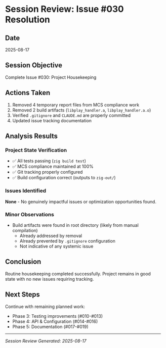 # Session Review: Issue #030 Resolution

## Date
2025-08-17

## Session Objective
Complete Issue #030: Project Housekeeping

## Actions Taken
1. Removed 4 temporary report files from MCS compliance work
2. Removed 2 build artifacts (`libplay_handler.a`, `libplay_handler.a.o`)
3. Verified `.gitignore` and `CLAUDE.md` are properly committed
4. Updated issue tracking documentation

## Analysis Results

### Project State Verification
- ✅ All tests passing (`zig build test`)
- ✅ MCS compliance maintained at 100%
- ✅ Git tracking properly configured
- ✅ Build configuration correct (outputs to `zig-out/`)

### Issues Identified
**None** - No genuinely impactful issues or optimization opportunities found.

### Minor Observations
- Build artifacts were found in root directory (likely from manual compilation)
  - Already addressed by removal
  - Already prevented by `.gitignore` configuration
  - Not indicative of any systemic issue

## Conclusion
Routine housekeeping completed successfully. Project remains in good state with no new issues requiring tracking.

## Next Steps
Continue with remaining planned work:
- Phase 3: Testing improvements (#010-#013)
- Phase 4: API & Configuration (#014-#016)
- Phase 5: Documentation (#017-#019)

---
*Session Review Generated: 2025-08-17*